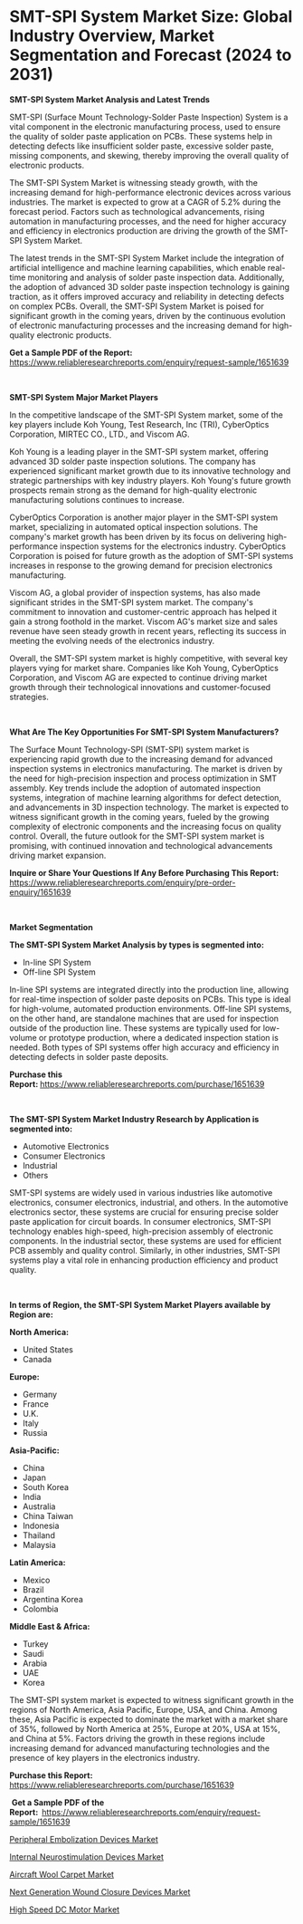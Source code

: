 <p><h1>SMT-SPI System Market Size: Global Industry Overview, Market Segmentation and Forecast (2024 to 2031)</h1></p><p><strong>SMT-SPI System Market Analysis and Latest Trends</strong></p>
<p><p>SMT-SPI (Surface Mount Technology-Solder Paste Inspection) System is a vital component in the electronic manufacturing process, used to ensure the quality of solder paste application on PCBs. These systems help in detecting defects like insufficient solder paste, excessive solder paste, missing components, and skewing, thereby improving the overall quality of electronic products.</p><p>The SMT-SPI System Market is witnessing steady growth, with the increasing demand for high-performance electronic devices across various industries. The market is expected to grow at a CAGR of 5.2% during the forecast period. Factors such as technological advancements, rising automation in manufacturing processes, and the need for higher accuracy and efficiency in electronics production are driving the growth of the SMT-SPI System Market.</p><p>The latest trends in the SMT-SPI System Market include the integration of artificial intelligence and machine learning capabilities, which enable real-time monitoring and analysis of solder paste inspection data. Additionally, the adoption of advanced 3D solder paste inspection technology is gaining traction, as it offers improved accuracy and reliability in detecting defects on complex PCBs. Overall, the SMT-SPI System Market is poised for significant growth in the coming years, driven by the continuous evolution of electronic manufacturing processes and the increasing demand for high-quality electronic products.</p></p>
<p><strong>Get a Sample PDF of the Report:&nbsp;</strong> <a href="https://www.reliableresearchreports.com/enquiry/request-sample/1651639">https://www.reliableresearchreports.com/enquiry/request-sample/1651639</a></p>
<p>&nbsp;</p>
<p><strong>SMT-SPI System Major Market Players</strong></p>
<p><p>In the competitive landscape of the SMT-SPI System market, some of the key players include Koh Young, Test Research, Inc (TRI), CyberOptics Corporation, MIRTEC CO., LTD., and Viscom AG. </p><p>Koh Young is a leading player in the SMT-SPI system market, offering advanced 3D solder paste inspection solutions. The company has experienced significant market growth due to its innovative technology and strategic partnerships with key industry players. Koh Young's future growth prospects remain strong as the demand for high-quality electronic manufacturing solutions continues to increase.</p><p>CyberOptics Corporation is another major player in the SMT-SPI system market, specializing in automated optical inspection solutions. The company's market growth has been driven by its focus on delivering high-performance inspection systems for the electronics industry. CyberOptics Corporation is poised for future growth as the adoption of SMT-SPI systems increases in response to the growing demand for precision electronics manufacturing.</p><p>Viscom AG, a global provider of inspection systems, has also made significant strides in the SMT-SPI system market. The company's commitment to innovation and customer-centric approach has helped it gain a strong foothold in the market. Viscom AG's market size and sales revenue have seen steady growth in recent years, reflecting its success in meeting the evolving needs of the electronics industry.</p><p>Overall, the SMT-SPI system market is highly competitive, with several key players vying for market share. Companies like Koh Young, CyberOptics Corporation, and Viscom AG are expected to continue driving market growth through their technological innovations and customer-focused strategies.</p></p>
<p>&nbsp;</p>
<p><strong>What Are The Key Opportunities For SMT-SPI System Manufacturers?</strong></p>
<p><p>The Surface Mount Technology-SPI (SMT-SPI) system market is experiencing rapid growth due to the increasing demand for advanced inspection systems in electronics manufacturing. The market is driven by the need for high-precision inspection and process optimization in SMT assembly. Key trends include the adoption of automated inspection systems, integration of machine learning algorithms for defect detection, and advancements in 3D inspection technology. The market is expected to witness significant growth in the coming years, fueled by the growing complexity of electronic components and the increasing focus on quality control. Overall, the future outlook for the SMT-SPI system market is promising, with continued innovation and technological advancements driving market expansion.</p></p>
<p><strong>Inquire or Share Your Questions If Any Before Purchasing This Report:</strong> <a href="https://www.reliableresearchreports.com/enquiry/pre-order-enquiry/1651639">https://www.reliableresearchreports.com/enquiry/pre-order-enquiry/1651639</a></p>
<p>&nbsp;</p>
<p><strong>Market Segmentation</strong></p>
<p><strong>The SMT-SPI System Market Analysis by types is segmented into:</strong></p>
<p><ul><li>In-line SPI System</li><li>Off-line SPI System</li></ul></p>
<p><p>In-line SPI systems are integrated directly into the production line, allowing for real-time inspection of solder paste deposits on PCBs. This type is ideal for high-volume, automated production environments. Off-line SPI systems, on the other hand, are standalone machines that are used for inspection outside of the production line. These systems are typically used for low-volume or prototype production, where a dedicated inspection station is needed. Both types of SPI systems offer high accuracy and efficiency in detecting defects in solder paste deposits.</p></p>
<p><strong>Purchase this Report:&nbsp;</strong><a href="https://www.reliableresearchreports.com/purchase/1651639">https://www.reliableresearchreports.com/purchase/1651639</a></p>
<p>&nbsp;</p>
<p><strong>The SMT-SPI System Market Industry Research by Application is segmented into:</strong></p>
<p><ul><li>Automotive Electronics</li><li>Consumer Electronics</li><li>Industrial</li><li>Others</li></ul></p>
<p><p>SMT-SPI systems are widely used in various industries like automotive electronics, consumer electronics, industrial, and others. In the automotive electronics sector, these systems are crucial for ensuring precise solder paste application for circuit boards. In consumer electronics, SMT-SPI technology enables high-speed, high-precision assembly of electronic components. In the industrial sector, these systems are used for efficient PCB assembly and quality control. Similarly, in other industries, SMT-SPI systems play a vital role in enhancing production efficiency and product quality.</p></p>
<p>&nbsp;</p>
<p><strong>In terms of Region, the SMT-SPI System Market Players available by Region are:</strong></p>
<p>
    <p> <strong> North America: </strong>
        <ul>
            <li>United States</li>
            <li>Canada</li>
        </ul>
        </p> 
    <p> <strong> Europe: </strong>
        <ul>
            <li>Germany</li>
            <li>France</li>
            <li>U.K.</li>
            <li>Italy</li>
            <li>Russia</li>
        </ul>
        </p> 
    <p> <strong> Asia-Pacific: </strong>
        <ul>
            <li>China</li>
            <li>Japan</li>
            <li>South Korea</li>
            <li>India</li>
            <li>Australia</li>
            <li>China Taiwan</li>
            <li>Indonesia</li>
            <li>Thailand</li>
            <li>Malaysia</li>
        </ul>
        </p> 
    <p> <strong> Latin America: </strong>
        <ul>
            <li>Mexico</li>
            <li>Brazil</li>
            <li>Argentina Korea</li>
            <li>Colombia</li>
        </ul>
        </p> 
    <p> <strong> Middle East & Africa: </strong>
        <ul>
            <li>Turkey</li>
            <li>Saudi</li>
            <li>Arabia</li>
            <li>UAE</li>
            <li>Korea</li>
        </ul>
    </p>
    </p>
<p><p>The SMT-SPI system market is expected to witness significant growth in the regions of North America, Asia Pacific, Europe, USA, and China. Among these, Asia Pacific is expected to dominate the market with a market share of 35%, followed by North America at 25%, Europe at 20%, USA at 15%, and China at 5%. Factors driving the growth in these regions include increasing demand for advanced manufacturing technologies and the presence of key players in the electronics industry.</p></p>
<p><strong>Purchase this Report: </strong><a href="https://www.reliableresearchreports.com/purchase/1651639">https://www.reliableresearchreports.com/purchase/1651639</a></p>
<p>&nbsp;<strong>Get a Sample PDF of the Report:&nbsp;&nbsp;</strong><a href="https://www.reliableresearchreports.com/enquiry/request-sample/1651639">https://www.reliableresearchreports.com/enquiry/request-sample/1651639</a></p>
<p><strong></strong></p>
<p><p><a href="https://medium.com/p/820f98d882de/edit">Peripheral Embolization Devices Market</a></p><p><a href="https://medium.com/p/0c150eb32c35/edit">Internal Neurostimulation Devices Market</a></p><p><a href="https://github.com/suaretopek9/Market-Research-Report-List-1/blob/main/aircraft-wool-carpet-market.md">Aircraft Wool Carpet Market</a></p><p><a href="https://medium.com/p/630c122df6ab/edit">Next Generation Wound Closure Devices Market</a></p><p><a href="https://github.com/mharielmesa/Market-Research-Report-List-1/blob/main/high-speed-dc-motor-market.md">High Speed DC Motor Market</a></p></p>